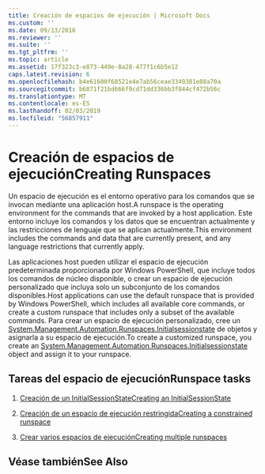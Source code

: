 ```yaml
---
title: Creación de espacios de ejecución | Microsoft Docs
ms.custom: ''
ms.date: 09/13/2016
ms.reviewer: ''
ms.suite: ''
ms.tgt_pltfrm: ''
ms.topic: article
ms.assetid: 17f323c3-e873-449e-8a28-477f1c6b5e12
caps.latest.revision: 6
ms.openlocfilehash: b4e61600f68521e4e7ab56ceae3349381e88a70a
ms.sourcegitcommit: b6871f21bd666f9cd71dd336bb3f844cf472b56c
ms.translationtype: MT
ms.contentlocale: es-ES
ms.lasthandoff: 02/03/2019
ms.locfileid: "56857911"
---
```

# <a name="creating-runspaces"></a><span data-ttu-id="2ff46-102">Creación de espacios de ejecución</span><span class="sxs-lookup"><span data-stu-id="2ff46-102">Creating Runspaces</span></span>

<span data-ttu-id="2ff46-103">Un espacio de ejecución es el entorno operativo para los comandos que se invocan mediante una aplicación host.</span><span class="sxs-lookup"><span data-stu-id="2ff46-103">A runspace is the operating environment for the commands that are invoked by a host application.</span></span> <span data-ttu-id="2ff46-104">Este entorno incluye los comandos y los datos que se encuentran actualmente y las restricciones de lenguaje que se aplican actualmente.</span><span class="sxs-lookup"><span data-stu-id="2ff46-104">This environment includes the commands and data that are currently present, and any language restrictions that currently apply.</span></span>

 <span data-ttu-id="2ff46-105">Las aplicaciones host pueden utilizar el espacio de ejecución predeterminada proporcionada por Windows PowerShell, que incluye todos los comandos de núcleo disponible, o crear un espacio de ejecución personalizado que incluya solo un subconjunto de los comandos disponibles.</span><span class="sxs-lookup"><span data-stu-id="2ff46-105">Host applications can use the default runspace that is provided by Windows PowerShell, which includes all available core commands, or create a custom runspace that includes only a subset of the available commands.</span></span> <span data-ttu-id="2ff46-106">Para crear un espacio de ejecución personalizado, cree un [System.Management.Automation.Runspaces.Initialsessionstate](/dotnet/api/System.Management.Automation.Runspaces.InitialSessionState) de objetos y asignarla a su espacio de ejecución.</span><span class="sxs-lookup"><span data-stu-id="2ff46-106">To create a customized runspace, you create an [System.Management.Automation.Runspaces.Initialsessionstate](/dotnet/api/System.Management.Automation.Runspaces.InitialSessionState) object and assign it to your runspace.</span></span>

## <a name="runspace-tasks"></a><span data-ttu-id="2ff46-107">Tareas del espacio de ejecución</span><span class="sxs-lookup"><span data-stu-id="2ff46-107">Runspace tasks</span></span>

1. [<span data-ttu-id="2ff46-108">Creación de un InitialSessionState</span><span class="sxs-lookup"><span data-stu-id="2ff46-108">Creating an InitialSessionState</span></span>](./creating-an-initialsessionstate.md)

2. [<span data-ttu-id="2ff46-109">Creación de un espacio de ejecución restringida</span><span class="sxs-lookup"><span data-stu-id="2ff46-109">Creating a constrained runspace</span></span>](./creating-a-constrained-runspace.md)

3. [<span data-ttu-id="2ff46-110">Crear varios espacios de ejecución</span><span class="sxs-lookup"><span data-stu-id="2ff46-110">Creating multiple runspaces</span></span>](./creating-multiple-runspaces.md)

## <a name="see-also"></a><span data-ttu-id="2ff46-111">Véase también</span><span class="sxs-lookup"><span data-stu-id="2ff46-111">See Also</span></span>
